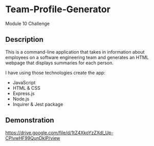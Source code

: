 # Team-Profile-Generator
Module 10 Challenge
## Description
This is a command-line application that takes in information about employees on a software engineering team and generates an HTML webpage that displays summaries for each person.

I have using those technologies create the app:
- JavaScript
- HTML & CSS
- Express.js
- Node.js
- Inquirer & Jest package

## Demonstration
https://drive.google.com/file/d/1tZ4XkoYzZXdl_Up-CPlvwHF99QunDklP/view